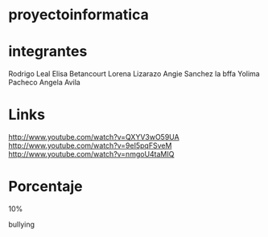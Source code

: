proyectoinformatica
===================


integrantes
===========

Rodrigo Leal
Elisa Betancourt
Lorena Lizarazo
Angie Sanchez la bffa 
Yolima Pacheco
Angela Avila

Links
=====

http://www.youtube.com/watch?v=QXYV3wO59UA
http://www.youtube.com/watch?v=9eI5pqFSveM
http://www.youtube.com/watch?v=nmgoU4taMIQ




Porcentaje
==========

10%

bullying
